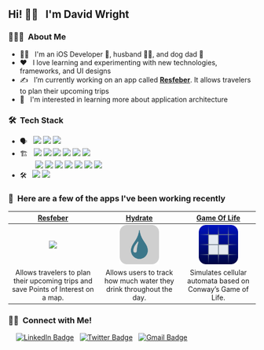 ## Hi! 👋🏼 &nbsp; I'm David Wright

<h3> 👨🏻‍💻 &nbsp;About Me </h3>

- 👨🏻 &nbsp; I'm an iOS Developer 📱, husband 👫🏻, and dog dad 🐶
- ❤️ &nbsp; I love learning and experimenting with new technologies, frameworks, and UI designs
- ✍️ &nbsp; I’m currently working on an app called **[Resfeber](https://github.com/DavidWrightOS/Resfeber-labspt13)**. It allows travelers to plan their upcoming trips
- 🌱 &nbsp; I'm interested in learning more about application architecture


<h3> 🛠 &nbsp;Tech Stack</h3>

- 🗣 &nbsp;
  <a href="https://swift.org"><img src="https://img.shields.io/badge/-Swift-333333?style=flat&logo=swift"/></a>
  <a href="https://developer.apple.com/library/archive/documentation/Cocoa/Conceptual/ProgrammingWithObjectiveC/Introduction/Introduction.html"><img src="https://img.shields.io/badge/-Objective--C-333333?style=flat&logo=c++"/></a>
  <a href="https://www.python.org"><img src="https://img.shields.io/badge/-Python-333333?style=flat&logo=python&logoColor=yellow"/></a>
- 🏗 &nbsp;
  <a href="https://developer.apple.com/documentation/uikit"><img src="https://img.shields.io/badge/-UIKit-333333?style=flat"/></a>
  <a href="https://developer.apple.com/library/archive/documentation/ToolsLanguages/Conceptual/Xcode_Overview/UsingInterfaceBuilder.html"><img src="https://img.shields.io/badge/-Interface_Builder-333333?style=flat"/></a>
  <a href="https://developer.apple.com/library/archive/documentation/UserExperience/Conceptual/AutolayoutPG/ProgrammaticallyCreatingConstraints.html"><img src="https://img.shields.io/badge/-Programmatic_Constraints-333333?style=flat"/></a>
  <a href="https://developer.apple.com/library/archive/documentation/UserExperience/Conceptual/AutolayoutPG/index.html"><img src="https://img.shields.io/badge/-Auto_Layout-333333?style=flat"/></a>
  <a href="https://developer.apple.com/documentation/coredata"><img src="https://img.shields.io/badge/-Core_Data-333333?style=flat"/></a>
  <a href="https://developer.apple.com/documentation/coregraphics"><img src="https://img.shields.io/badge/-Core_Graphics-333333?style=flat"/></a>  
  &nbsp; &nbsp; &nbsp; &nbsp; <a href="https://developer.apple.com/documentation/foundation/urlsession"><img src="https://img.shields.io/badge/-URLSession-333333?style=flat"/></a>
  <a href="https://developer.apple.com/documentation/DISPATCH"><img src="https://img.shields.io/badge/-Grand_Central_Dispatch-333333?style=flat"/></a>
  <a href="https://developer.apple.com/documentation/corelocation"><img src="https://img.shields.io/badge/-Core_Location-333333?style=flat"/></a>
  <a href="https://developer.apple.com/documentation/mapkit"><img src="https://img.shields.io/badge/-MapKit-333333?style=flat"/></a>
  <a href="https://developer.apple.com/documentation/xcode/testing_your_apps_in_xcode"><img src="https://img.shields.io/badge/-Unit_Testing-333333?style=flat"/></a>
  <a href="https://developer.apple.com/documentation/xctest"><img src="https://img.shields.io/badge/-XCTest-333333?style=flat"/></a>
  <a href="https://developer.apple.com/documentation/avfoundation"><img src="https://img.shields.io/badge/-AVFoundation-333333?style=flat"/></a>
- 🛠 &nbsp;
  <a href="https://developer.apple.com/xcode/"><img src="https://img.shields.io/badge/-Xcode-333333?style=flat&logo=xcode"/></a>
  <a href="https://code.visualstudio.com"><img src="https://img.shields.io/badge/-Visual%20Studio%20Code-333333?style=flat&logo=visual-studio-code&logoColor=007ACC"/></a>

<!---
<h3> ⚙️ &nbsp;GitHub Analytics </h3> 

&nbsp;&nbsp;&nbsp;![visitors](https://windard-visitor-badge.glitch.me/badge?page_id=windard.github.profile)

&nbsp;&nbsp;&nbsp;![David's GitHub stats](https://github-readme-stats.vercel.app/api/?username=DavidWrightOS&show_icons=true&title_color=4d8bf5&icon_color=4d8bf5&text_color=9f9f9f&bg_color=0e1116)
--->

<h3> 📱 &nbsp;Here are a few of the apps I've been working recently</h3>

| **[Resfeber](https://github.com/DavidWrightOS/Resfeber-labspt13)** | **[Hydrate](https://github.com/DavidWrightOS/Hydrate)** | **[Game Of Life](https://github.com/DavidWrightOS/GameOfLife)** |
| :---: | :---: | :---: |
| <a href="https://github.com/DavidWrightOS/Resfeber-labspt13"><img src="https://github.com/DavidWrightOS/Resfeber-labspt13/blob/main/Resources/AppIcon.png" width="80"/></a> | <a href="https://github.com/DavidWrightOS/Hydrate"><img src="https://github.com/DavidWrightOS/Hydrate/blob/master/resources/Hydrate-AppIcon.png" width="80"/></a> | <a href="https://github.com/DavidWrightOS/GameOfLife"><img src="https://github.com/DavidWrightOS/GameOfLife/blob/master/resources/GameOfLife-AppIcon.png" width="80"/></a> |
| Allows travelers to plan their upcoming trips and save Points of Interest on a map. | Allows users to track how much water they drink throughout the day. | Simulates cellular automata based on Conway’s Game of Life. |


<h3> 🤝🏻 &nbsp;Connect with Me! </h3>

&nbsp;&nbsp;&nbsp;
[![LinkedIn Badge](https://img.shields.io/badge/LinkedIn-0072b1?logo=linkedin&link=https://www.linkedin.com/in/davidwrightos/)](https://www.linkedin.com/in/davidwrightos/)&nbsp;&nbsp;
[![Twitter Badge](https://img.shields.io/badge/Twitter-00acee?logo=twitter&logoColor=white&link=https://twitter.com/DavidWrightOS)](https://twitter.com/DavidWrightOS)&nbsp;&nbsp;
[![Gmail Badge](https://img.shields.io/badge/Gmail-DB4437?logo=gmail&logoColor=white&link=mailto:davidtwright89@gmail.com)](mailto:davidtwright89@gmail.com)
